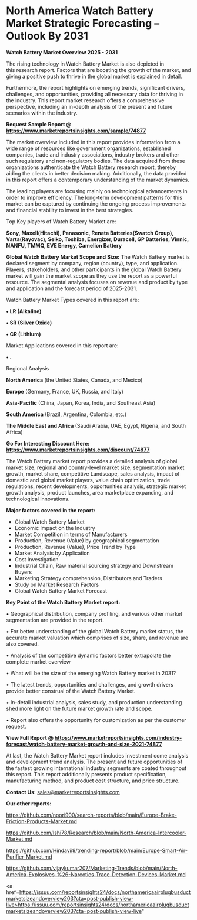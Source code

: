 # North America Watch Battery Market Strategic Forecasting – Outlook By 2031

<Strong> Watch Battery Market Overview 2025 - 2031</strong>

The rising technology in Watch Battery Market is also depicted in this research report. Factors that are boosting the growth of the market, and giving a positive push to thrive in the global market is explained in detail.

Furthermore, the report highlights on emerging trends, significant drivers, challenges, and opportunities, providing all necessary data for thriving in the industry. This report market research offers a comprehensive perspective, including an in-depth analysis of the present and future scenarios within the industry.

<strong>Request Sample Report @ <a href=https://www.marketreportsinsights.com/sample/74877>https://www.marketreportsinsights.com/sample/74877</a></strong>

The market overview included in this report provides information from a wide range of resources like government organizations, established companies, trade and industry associations, industry brokers and other such regulatory and non-regulatory bodies. The data acquired from these organizations authenticate the Watch Battery research report, thereby aiding the clients in better decision making. Additionally, the data provided in this report offers a contemporary understanding of the market dynamics.

The leading players are focusing mainly on technological advancements in order to improve efficiency. The long-term development patterns for this market can be captured by continuing the ongoing process improvements and financial stability to invest in the best strategies.

Top Key players of Watch Battery Market are:

<strong>Sony, Maxell(Hitachi), Panasonic, Renata Batteries(Swatch Group), Varta(Rayovac), Seiko, Toshiba, Energizer, Duracell, GP Batteries, Vinnic, NANFU, TMMQ, EVE Energy, Camelion Battery</strong>

<strong><b>Global Watch Battery Market Scope and Size:</b></strong>
The Watch Battery market is declared segment by company, region (country), type, and application. Players, stakeholders, and other participants in the global Watch Battery market will gain the market scope as they use the report as a powerful resource. The segmental analysis focuses on revenue and product by type and application and the forecast period of 2025-2031.

Watch Battery Market Types covered in this report are:

<strong>• LR (Alkaline)

• SR (Silver Oxide)

• CR (Lithium)</strong>

Market Applications covered in this report are:

<strong>• .</strong> 

Regional Analysis

<strong>North America</strong> (the United States, Canada, and Mexico)

<strong>Europe</strong> (Germany, France, UK, Russia, and Italy)

<strong>Asia-Pacific</strong> (China, Japan, Korea, India, and Southeast Asia)

<strong>South America</strong> (Brazil, Argentina, Colombia, etc.)

<strong>The Middle East and Africa</strong> (Saudi Arabia, UAE, Egypt, Nigeria, and South Africa)

<strong>Go For Interesting Discount Here: <a href=https://www.marketreportsinsights.com/discount/74877>https://www.marketreportsinsights.com/discount/74877</a></strong>

The Watch Battery market report provides a detailed analysis of global market size, regional and country-level market size, segmentation market growth, market share, competitive Landscape, sales analysis, impact of domestic and global market players, value chain optimization, trade regulations, recent developments, opportunities analysis, strategic market growth analysis, product launches, area marketplace expanding, and technological innovations.

<strong><b>Major factors covered in the report:</b></strong>
<ul>
  <li>Global Watch Battery Market </li>
  <li>Economic Impact on the Industry</li>
  <li>Market Competition in terms of Manufacturers</li>
  <li>Production, Revenue (Value) by geographical segmentation</li>
  <li>Production, Revenue (Value), Price Trend by Type</li>
  <li>Market Analysis by Application</li>
  <li>Cost Investigation</li>
  <li>Industrial Chain, Raw material sourcing strategy and Downstream Buyers</li>
  <li>Marketing Strategy comprehension, Distributors and Traders</li>
  <li>Study on Market Research Factors</li>
  <li>Global Watch Battery Market Forecast</li>
</ul>

<strong><b>Key Point of the Watch Battery Market report:</b></strong>

• Geographical distribution, company profiling, and various other market segmentation are provided in the report.

• For better understanding of the global Watch Battery market status, the accurate market valuation which comprises of size, share, and revenue are also covered.

• Analysis of the competitive dynamic factors better extrapolate the complete market overview

• What will be the size of the emerging Watch Battery market in 2031?

• The latest trends, opportunities and challenges, and growth drivers provide better construal of the Watch Battery Market.

• In-detail industrial analysis, sales study, and production understanding shed more light on the future market growth rate and scope.

• Report also offers the opportunity for customization as per the customer request.

<strong><b>View Full Report @ <a href=https://www.marketreportsinsights.com/industry-forecast/watch-battery-market-growth-and-size-2021-74877>https://www.marketreportsinsights.com/industry-forecast/watch-battery-market-growth-and-size-2021-74877</a></b></strong>


At last, the Watch Battery Market report includes investment come analysis and development trend analysis. The present and future opportunities of the fastest growing international industry segments are coated throughout this report. This report additionally presents product specification, manufacturing method, and product cost structure, and price structure.

<strong>Contact Us:</strong>
sales@marketreportsinsights.com

<strong>Our other reports:</strong>

<a href=https://github.com/noori900/search-reports/blob/main/Europe-Brake-Friction-Products-Market.md>https://github.com/noori900/search-reports/blob/main/Europe-Brake-Friction-Products-Market.md</a>

<a href=https://github.com/Ishi78/Research/blob/main/North-America-Intercooler-Market.md>https://github.com/Ishi78/Research/blob/main/North-America-Intercooler-Market.md</a>

<a href=https://github.com/Hindavii9/trending-report/blob/main/Europe-Smart-Air-Purifier-Market.md>https://github.com/Hindavii9/trending-report/blob/main/Europe-Smart-Air-Purifier-Market.md</a>

<a href=https://github.com/vijaykumar207/Marketing-Trends/blob/main/North-America-Explosives-%26-Narcotics-Trace-Detection-Devices-Market.md>https://github.com/vijaykumar207/Marketing-Trends/blob/main/North-America-Explosives-%26-Narcotics-Trace-Detection-Devices-Market.md</a>

<a href=https://issuu.com/reportsinsights24/docs/northamericaairplugbusductmarketsizeandoverview203?cta=post-publish-view-live>https://issuu.com/reportsinsights24/docs/northamericaairplugbusductmarketsizeandoverview203?cta=post-publish-view-live</a>"
